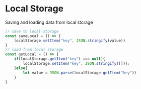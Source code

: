 # Local Storage

Saving and loading data from local storage
```jsx
// save to local storage
const saveLocal = () => {
    localStorage.setItem("key", JSON.stringify(value))
}
// load from local storage
const getLocal = () => {
    if(localStorage.getItem("key") === null){
        localStorage.setItem("key", JSON.stringify([]));
    }else{
        let value = JSON.parse(localStorage.getItem("key"))
    }
}
```
